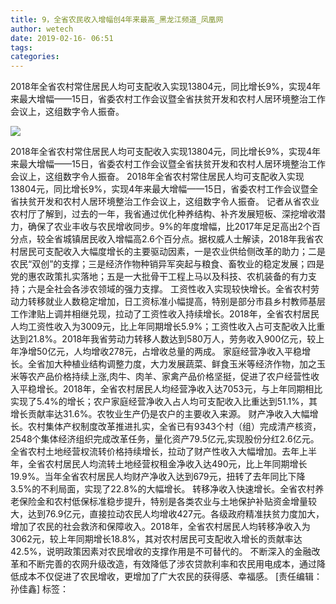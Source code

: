 ```yaml
---
title: 9，全省农民收入增幅创4年来最高_黑龙江频道_凤凰网
author: wetech
date: 2019-02-16- 06:51
tags: 
categories: 
---
```

2018年全省农村常住居民人均可支配收入实现13804元，同比增长9%，实现4年来最大增幅——15日，省委农村工作会议暨全省扶贫开发和农村人居环境整治工作会议上，这组数字令人振奋。
<!-- more -->
                
<img align="center" border="0" src="http://p2.ifengimg.com/a/2016/0810/204c433878d5cf9size1_w16_h16.png" />
                
                
            
2018年全省农村常住居民人均可支配收入实现13804元，同比增长9%，实现4年来最大增幅——15日，省委农村工作会议暨全省扶贫开发和农村人居环境整治工作会议上，这组数字令人振奋。
2018年全省农村常住居民人均可支配收入实现13804元，同比增长9%，实现4年来最大增幅——15日，省委农村工作会议暨全省扶贫开发和农村人居环境整治工作会议上，这组数字令人振奋。
记者从省农业农村厅了解到，过去的一年，我省通过优化种养结构、补齐发展短板、深挖增收潜力，确保了农业丰收与农民增收同步。9%的年度增幅，比2017年足足高出2个百分点，较全省城镇居民收入增幅高2.6个百分点。据权威人士解读，2018年我省农村居民可支配收入大幅度增长的主要驱动因素，一是农业供给侧改革的助力；二是农民“双创”的支撑；三是经济作物种销异军突起与粮食、畜牧业的稳定发展；四是党的惠农政策扎实落地；五是一大批骨干工程上马以及科技、农机装备的有力支持；六是全社会各涉农领域的强力支撑。
工资性收入实现较快增长。全省农村劳动力转移就业人数稳定增加，日工资标准小幅提高，特别是部分市县乡村教师基层工作津贴上调并相继兑现，拉动了工资性收入持续增长。2018年，全省农村居民人均工资性收入为3009元，比上年同期增长5.9%；工资性收入占可支配收入比重达到21.8%。2018年我省劳动力转移人数达到580万人，劳务收入900亿元，较上年净增50亿元，人均增收278元，占增收总量的两成。
家庭经营净收入平稳增长。全省加大种植业结构调整力度，大力发展蔬菜、鲜食玉米等经济作物，加之玉米等农产品价格持续上涨,肉牛、肉羊、家禽产品价格坚挺，促进了农户经营性收入平稳增长。2018年，全省农村居民人均经营净收入达7053元，与上年同期相比实现了5.4%的增长；农户家庭经营净收入占人均可支配收入比重达到51.1%，其增长贡献率达31.6%。农牧业生产仍是农户的主要收入来源。
财产净收入大幅增长。农村集体产权制度改革推进扎实，全省已有9343个村（组）完成清产核资，2548个集体经济组织完成改革任务，量化资产79.5亿元,实现股份分红2.6亿元。全省农村土地经营权流转价格持续增长，拉动了财产性收入大幅增加。去年上半年，全省农村居民人均流转土地经营权租金净收入达490元，比上年同期增长19.9%。当年全省农村居民人均财产净收入达到679元，扭转了去年同比下降3.5%的不利局面，实现了22.8%的大幅增长。
转移净收入快速增长。全省农村养老保险金和农村低保标准稳步提升，特别是各类农业与土地保护补贴资金增量较大，达到76.9亿元，直接拉动农民人均增收427元。各级政府精准扶贫力度加大，增加了农民的社会救济和保障收入。2018年，全省农村居民人均转移净收入为3062元，较上年同期增长18.8%，其对农村居民可支配收入增长的贡献率达42.5%，说明政策因素对农民增收的支撑作用是不可替代的。
不断深入的金融改革和不断完善的农网升级改造，有效降低了涉农贷款利率和农民用电成本，通过降低成本不仅促进了农民增收，更增加了广大农民的获得感、幸福感。
[责任编辑：孙佳鑫]
标签：
 
             
